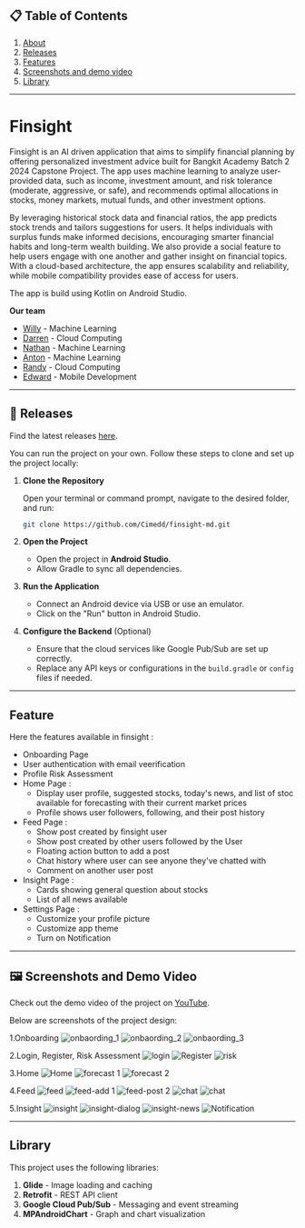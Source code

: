 
## 📋 Table of Contents

1. [About](#finsight)
2. [Releases](#-releases)
3. [Features](#feature)
4. [Screenshots and demo video](#-screenshots-and-demo-video)
5. [Library](#library)

---

# Finsight

Finsight is an AI driven application that aims to simplify financial planning by offering personalized investment advice built for Bangkit Academy Batch 2 2024 Capstone Project. The app uses machine learning to analyze user-provided data, such as income, investment amount, and risk tolerance (moderate, aggressive, or safe), and recommends optimal allocations in stocks, money markets, mutual funds, and other investment options.

By leveraging historical stock data and financial ratios, the app predicts stock trends and tailors suggestions for users. It helps individuals with surplus funds make informed decisions, encouraging smarter financial habits and long-term wealth building. We also provide a social feature to help users engage with one another and gather insight on financial topics. With a cloud-based architecture, the app ensures scalability and reliability, while mobile compatibility provides ease of access for users.

The app is build using Kotlin on Android Studio.

**Our team**
- [Willy](https://github.com/WhoIsLiLY) - Machine Learning
- [Darren](https://github.com/Cupcake-Legend) - Cloud Computing
- [Nathan](https://github.com/canonflow) - Machine Learning
- [Anton](https://github.com/antoniuskp) - Machine Learning
- [Randy](https://github.com/hyperneutr0n) - Cloud Computing
- [Edward](https://github.com/Cimedd) - Mobile Development

---

## 🚀 Releases

Find the latest releases [here](https://github.com/Cimedd/finsight-md/releases/tag/Finsight).

You can run the project on your own.
Follow these steps to clone and set up the project locally:

1. **Clone the Repository**

   Open your terminal or command prompt, navigate to the desired folder, and run:

   ```bash
   git clone https://github.com/Cimedd/finsight-md.git
   ```

2. **Open the Project**

   - Open the project in **Android Studio**.
   - Allow Gradle to sync all dependencies.

3. **Run the Application**

   - Connect an Android device via USB or use an emulator.
   - Click on the "Run" button in Android Studio.

4. **Configure the Backend** (Optional)

   - Ensure that the cloud services like Google Pub/Sub are set up correctly.
   - Replace any API keys or configurations in the `build.gradle` or `config` files if needed.

---

## Feature

Here the features available in finsight :
- Onboarding Page
- User authentication with email veerification
- Profile Risk Assessment
- Home Page :
   - Display user profile, suggested stocks, today's news, and list of stoc available for forecasting with their current market prices
   - Profile shows user followers, following, and their post history
- Feed Page : 
    - Show post created by finsight user
    - Show post created by other users followed by the User
    - Floating action button to add a post
    - Chat history where user can see anyone they've chatted with 
    - Comment on another user post
- Insight Page :
    - Cards showing general question about stocks
    - List of all news available
- Settings Page :
   - Customize your profile picture
   - Customize app theme
   - Turn on Notification

---

## 🖼 Screenshots and Demo Video

Check out the demo video of the project on [YouTube](https://youtu.be/OOyMRxYgSns).

Below are screenshots of the project design:

1.Onboarding 
![onbaording_1](Camera%20Roll/onboarding-1.jpg)
![onbaording_2](Camera%20Roll/onboarding-2.jpg)
![onbaording_3](Camera%20Roll/onboarding-3.jpg)

2.Login, Register, Risk Assessment
![login](Camera%20Roll/login.jpg)
![Register](Camera%20Roll/register.jpg)
![risk](Camera%20Roll/profile-risk.jpg)

3.Home
![Home](Camera%20Roll/home.jpg)
![forecast 1](Camera%20Roll/forecast-1.jpg)
![forecast 2](Camera%20Roll/forecast-1.jpg)

4.Feed
![feed](Camera%20Roll/feed.jpg)
![feed-add 1](Camera%20Roll/feed-add.jpg)
![feed-post 2](Camera%20Roll/feed-post-detail.jpg)
![chat](Camera%20Roll/chat-list.jpg)
![chat](Camera%20Roll/chat-detail.jpg)

5.Insight
![insight](Camera%20Roll/insight.jpg)
![insight-dialog](Camera%20Roll/insight-dialog.jpg)
![insight-news](Camera%20Roll/insight-news-detail.jpg)
![Notification](Camera%20Roll/notification.jpg)

---

## Library

This project uses the following libraries:

1. **Glide** - Image loading and caching
2. **Retrofit** - REST API client
3. **Google Cloud Pub/Sub** - Messaging and event streaming
4. **MPAndroidChart** - Graph and chart visualization
